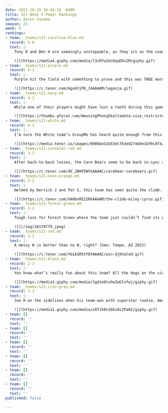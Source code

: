 ```yaml
---
date: 2021-10-19 16:44:16 -0400
title: S21 Week 5 Power Rankings
author: Aaron Sayama
season: 21
week: 5
rankings:
- team: _teams/s21-carolina-blue.md
  record: 5-0
  text: |-
    Tony B and Ben H are seemingly unstoppable, as they sit as the League’s only undefeated team. They easily and deftly handled the Silver team this week in a 42-6 blowout. With just Forest Green and Royal Blue ahead of them, it’s pretty likely they’ll be rolling into playoffs with an 8-0 record, but, as we all know, playoffs hit different, and Ben H has never made it out of the semi-finals. Will this be the year?

    ![](https://media4.giphy.com/media/l3vRfw1UcOqaDXv2M/giphy.gif)
- team: _teams/s21-purple.md
  record: 4-1
  text: |-
    Purple hit the field with something to prove and this was THEE match-up. Purple death-dropped and split all over that field to put a stop to White’s winning record. And, yes, they did score from there.

    ![](https://c.tenor.com/AguGYjP8_J4AAAAM/laganja.gif)
- team: _teams/s21-navy.md
  record: 4-1
  text: |-
    While one of their players might have lost a tooth during this game, Levert and Keith made sure to fill the gaps here to a narrow win over Lime. Levert could be heard on Sunday at Dirty Goose talking about how the A Division is “so much harder.” Maybe so, but we’re looking forward to seeing who stands out in a couple of weeks.

    ![](https://thumbs.gfycat.com/AmusingPhonyEkaltadeta-size_restricted.gif)
- team: _teams/s21-white.md
  record: 4-1
  text: |-
    I’m sure the White team’s GroupMe has heard quite enough from this team’s captain, but maybe they should not have had a mixer the night before a big game?

    ![](https://media.tenor.co/images/000bbe31b53dc763ed274dde1bf0c8f4/tenor.gif)
- team: _teams/s21-cardinal-red.md
  record: 3-2
  text: |-
    After back-to-back losses, the Care Bears seem to be back in-sync and taking down teams with their relentless positivity and some clever playmaking. If only they could tighten up that defense.

    ![](https://c.tenor.com/dV_2BHFEWtkAAAAC/carebear-carebears.gif)
- team: _teams/s21-neon-orange.md
  record: 3-2
  text: |-
    Helmed by Derrick J and Pat S, this team has seen quite the climb. Pat played safe and smart, and with the help of a lackluster defense from Forest, Orange was able to clinch a win. Will they be able to maintain consistency from here on out to climb even higher?

    ![](https://c.tenor.com/XA0bnRE22RkAAAAM/the-climb-miley-cyrus.gif)
- team: _teams/s21-forest-green.md
  record: 3-2
  text: |-
    Tough loss for Forest Green where the team just couldn’t find its groove. Live look at JC at Dirty Goose after this game.

    ![](/img/16178779.jpeg)
- team: _teams/s21-red.md
  record: 3-2
  text: |-
    A messy W is better than no W, right? (See: Tempe, AZ 2021)

    ![](https://c.tenor.com/YGiA1R5tYQYAAAAC/win-djkhaled.gif)
- team: _teams/s21-black.md
  record: 2-3
  text: |-
    You know what’s really fun about this team? All the dogs on the sidelines.

    ![](https://media3.giphy.com/media/1gdie6tuheZwGlnfwj/giphy.gif)
- team: _teams/s21-iron-gray.md
  record: 2-3
  text: |-
    Joe H on the sidelines when his team won with superstar rookie, Amanda, back.

    ![](https://media1.giphy.com/media/LRTik0n16Gi0i2Pa82/giphy.gif)
- team: []
  record: ''
  text: ''
- team: []
  record: ''
  text: ''
- team: []
  record: ''
  text: ''
- team: []
  record: ''
  text: ''
- team: []
  record: ''
  text: ''
- team: []
  record: ''
  text: ''
published: false

---
```

